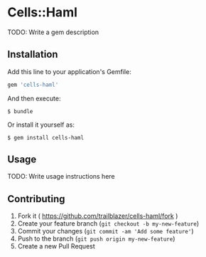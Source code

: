 # Cells::Haml

TODO: Write a gem description

## Installation

Add this line to your application's Gemfile:

```ruby
gem 'cells-haml'
```

And then execute:

    $ bundle

Or install it yourself as:

    $ gem install cells-haml

## Usage

TODO: Write usage instructions here

## Contributing

1. Fork it ( https://github.com/trailblazer/cells-haml/fork )
2. Create your feature branch (`git checkout -b my-new-feature`)
3. Commit your changes (`git commit -am 'Add some feature'`)
4. Push to the branch (`git push origin my-new-feature`)
5. Create a new Pull Request
